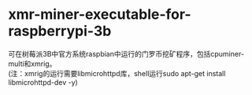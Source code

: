 # xmr-miner-executable-for-raspberrypi-3b
可在树莓派3B中官方系统raspbian中运行的门罗币挖矿程序，包括cpuminer-multi和xmrig。
<br>
(注：xmrig的运行需要libmicrohttpd库，shell运行sudo apt-get install libmicrohttpd-dev -y)
